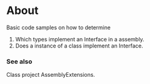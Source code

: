 ﻿# About

Basic code samples on how to determine

1. Which types implement an Interface in a assembly.
2. Does a instance of a class implement an Interface.

### See also

Class project AssemblyExtensions.